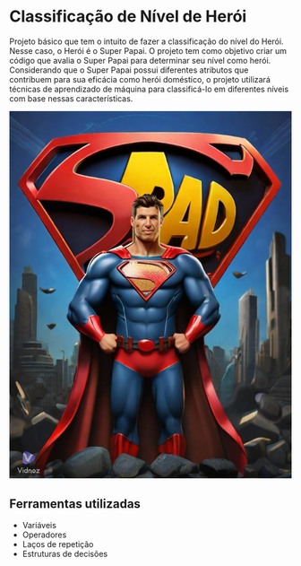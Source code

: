 # Classificação de Nível de Herói

Projeto básico que tem o intuito de fazer a classificação do nível do Herói. Nesse caso, o Herói é o Super Papai. 
O projeto tem como objetivo criar um código que avalia o Super Papai para determinar seu nível como herói.
Considerando que o Super Papai possui diferentes atributos que contribuem para sua eficácia como herói doméstico, 
o projeto utilizará técnicas de aprendizado de máquina para classificá-lo em diferentes níveis com base nessas características.

![Logotipo](https://github.com/fabiodicastro/Classificado-Nivel-Heroi/blob/main/Super%20Dad.png?raw=true)

## Ferramentas utilizadas
- Variáveis
- Operadores
- Laços de repetição
- Estruturas de decisões

